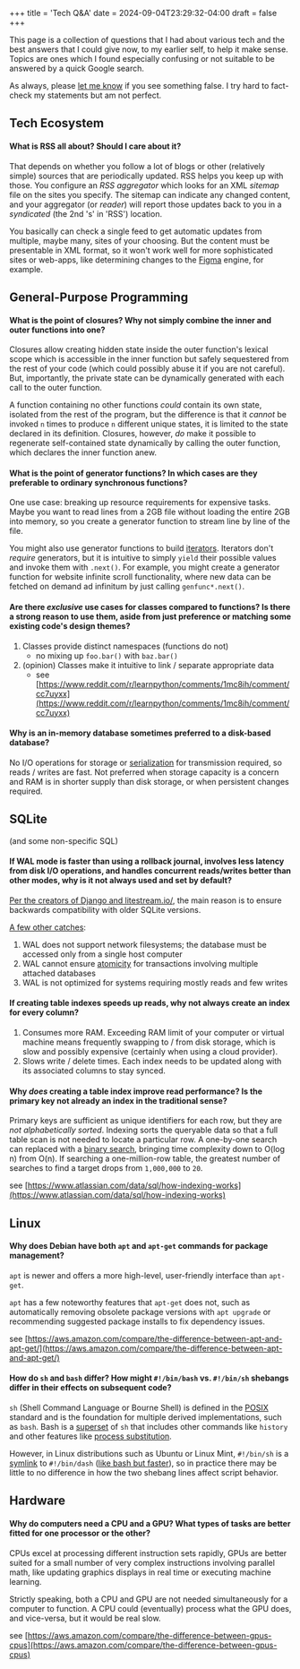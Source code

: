 +++
title = 'Tech Q&A'
date = 2024-09-04T23:29:32-04:00
draft = false
+++

This page is a collection of questions that I had about various tech and the best answers that I could give now, to my earlier self, to help it make sense. Topics are ones which I found especially confusing or not suitable to be answered by a quick Google search.

As always, please [let me know](mailto:jxl1729@miami.edu) if you see something false. I try hard to fact-check my statements but am not perfect.

## Tech Ecosystem

#### What is RSS all about? Should I care about it?

That depends on whether you follow a lot of blogs or other (relatively simple) sources that are periodically updated. RSS helps you keep up with those. You configure an _RSS aggregator_ which looks for an XML _sitemap_ file on the sites you specify. The sitemap can indicate any changed content, and your aggregator (or _reader_) will report those updates back to you in a _syndicated_ (the 2nd 's' in 'RSS') location.

You basically can check a single feed to get automatic updates from multiple, maybe many, sites of your choosing. But the content must be presentable in XML format, so it won't work well for more sophisticated sites or web-apps, like determining changes to the [Figma](https://www.figma.com/) engine, for example.

## General-Purpose Programming

#### What is the point of closures? Why not simply combine the inner and outer functions into one?

Closures allow creating hidden state inside the outer function's lexical scope which is accessible in the inner function but safely sequestered from the rest of your code (which could possibly abuse it if you are not careful). But, importantly, the private state can be dynamically generated with each call to the outer function.

A function containing no other functions _could_ contain its own state, isolated from the rest of the program, but the difference is that it _cannot_ be invoked `n` times to produce `n` different unique states, it is limited to the state declared in its definition. Closures, however, _do_ make it possible to regenerate self-contained state dynamically by calling the outer function, which declares the inner function anew.

#### What is the point of generator functions? In which cases are they preferable to ordinary synchronous functions?

One use case: breaking up resource requirements for expensive tasks. Maybe you want to read lines from a 2GB file without loading the entire 2GB into memory, so you create a generator function to stream line by line of the file.

You might also use generator functions to build [iterators](https://en.wikipedia.org/wiki/Iterator). Iterators don't _require_ generators, but it is intuitive to simply `yield` their possible values and invoke them with `.next()`. For example, you might create a generator function for website infinite scroll functionality, where new data can be fetched on demand ad infinitum by just calling `genfunc*.next()`.

#### Are there _exclusive_ use cases for classes compared to functions? Is there a strong reason to use them, aside from just preference or matching some existing code's design themes?

1. Classes provide distinct namespaces (functions do not)
    - no mixing up `foo.bar()` with `baz.bar()`
2. (opinion) Classes make it intuitive to link / separate appropriate data
    - see [https://www.reddit.com/r/learnpython/comments/1mc8ih/comment/cc7uyxx](https://www.reddit.com/r/learnpython/comments/1mc8ih/comment/cc7uyxx)

#### Why is an in-memory database sometimes preferred to a disk-based database?

No I/O operations for storage or [serialization](https://en.wikipedia.org/wiki/Serialization) for transmission required, so reads / writes are fast.
Not preferred when storage capacity is a concern and RAM is in shorter supply than disk storage, or when persistent changes required.

## SQLite

(and some non-specific SQL)

#### If WAL mode is faster than using a rollback journal, involves less latency from disk I/O operations, and handles concurrent reads/writes better than other modes, why is it not always used and set by default?

[Per the creators of Django and litestream.io/](https://www.reddit.com/r/sqlite/comments/wll1nu/comment/ijx15md/?utm_source=share&utm_medium=web3x&utm_name=web3xcss&utm_term=1&utm_content=share_button), the main reason is to ensure backwards compatibility with older SQLite versions.

[A few other catches](https://sqlite.org/wal.html):

1. WAL does not support network filesystems; the database must be accessed only from a single host computer
2. WAL cannot ensure [atomicity](<https://en.wikipedia.org/wiki/Atomicity_(database_systems)>) for transactions involving multiple attached databases
3. WAL is not optimized for systems requiring mostly reads and few writes

#### If creating table indexes speeds up reads, why not always create an index for every column?

1. Consumes more RAM. Exceeding RAM limit of your computer or virtual machine means frequently swapping to / from disk storage, which is slow and possibly expensive (certainly when using a cloud provider).
2. Slows write / delete times. Each index needs to be updated along with its associated columns to stay synced.

#### Why _does_ creating a table index improve read performance? Is the primary key not already an index in the traditional sense?

Primary keys are sufficient as unique identifiers for each row, but they are _not alphabetically sorted_. Indexing sorts the queryable data so that a full table scan is not needed to locate a particular row. A one-by-one search can replaced with a [binary search](https://en.wikipedia.org/wiki/Binary_search), bringing time complexity down to O(log n) from O(n). If searching a one-million-row table, the greatest number of searches to find a target drops from `1,000,000` to `20`.

see [https://www.atlassian.com/data/sql/how-indexing-works](https://www.atlassian.com/data/sql/how-indexing-works)

## Linux

#### Why does Debian have both `apt` and `apt-get` commands for package management?

`apt` is newer and offers a more high-level, user-friendly interface than `apt-get`.

`apt` has a few noteworthy features that `apt-get` does not, such as automatically removing obsolete package versions with `apt upgrade` or recommending suggested package installs to fix dependency issues.

see [https://aws.amazon.com/compare/the-difference-between-apt-and-apt-get/](https://aws.amazon.com/compare/the-difference-between-apt-and-apt-get/)

#### How do `sh` and `bash` differ? How might `#!/bin/bash` vs. `#!/bin/sh` shebangs differ in their effects on subsequent code?

`sh` (Shell Command Language or Bourne Shell) is defined in the [POSIX](https://stackoverflow.com/a/1780614) standard and is the foundation for multiple derived implementations, such as `bash`. Bash is a [superset](https://www.hackterms.com/superset) of `sh` that includes other commands like `history` and other features like [process substitution](https://www.linkedin.com/pulse/difference-between-sh-bash-linux-alok-mishra-soogc/#:~:text=Process%20Substitution).

However, in Linux distributions such as Ubuntu or Linux Mint, `#!/bin/sh` is a [symlink](https://www.hackterms.com/symlink) to `#!/bin/dash` ([like bash but faster](https://lwn.net/Articles/343924/#:~:text=The%20major,dash)), so in practice there may be little to no difference in how the two shebang lines affect script behavior.

## Hardware

#### Why do computers need a CPU and a GPU? What types of tasks are better fitted for one processor or the other?

CPUs excel at processing different instruction sets rapidly, GPUs are better suited for a small number of very complex instructions involving parallel math, like updating graphics displays in real time or executing machine learning.

Strictly speaking, both a CPU and GPU are not needed simultaneously for a computer to function. A CPU could (eventually) process what the GPU does, and vice-versa, but it would be real slow.

see [https://aws.amazon.com/compare/the-difference-between-gpus-cpus](https://aws.amazon.com/compare/the-difference-between-gpus-cpus)
